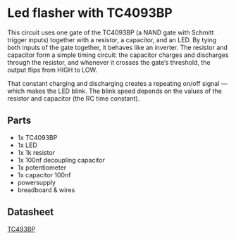 # Led flasher with TC4093BP

This circuit uses one gate of the TC4093BP (a NAND gate with Schmitt trigger inputs) together with a resistor, a capacitor, and an LED. 
By tying both inputs of the gate together, it behaves like an inverter. 
The resistor and capacitor form a simple timing circuit: the capacitor charges and discharges through the resistor, and whenever it crosses the gate’s threshold, the output flips from HIGH to LOW.

That constant charging and discharging creates a repeating on/off signal — which makes the LED blink.
The blink speed depends on the values of the resistor and capacitor (the RC time constant).

## Parts
  - 1x TC4093BP
  - 1x LED
  - 1x 1k resistor
  - 1x 100nf decoupling capacitor
  - 1x potentiometer
  - 1x capacitor 100nf
  - powersupply
  - breadboard & wires 


## Datasheet
[TC493BP](https://toshiba.semicon-storage.com/info/TC4093BP_datasheet_en_20140301.pdf?did=19435&prodName=TC4093BP)
